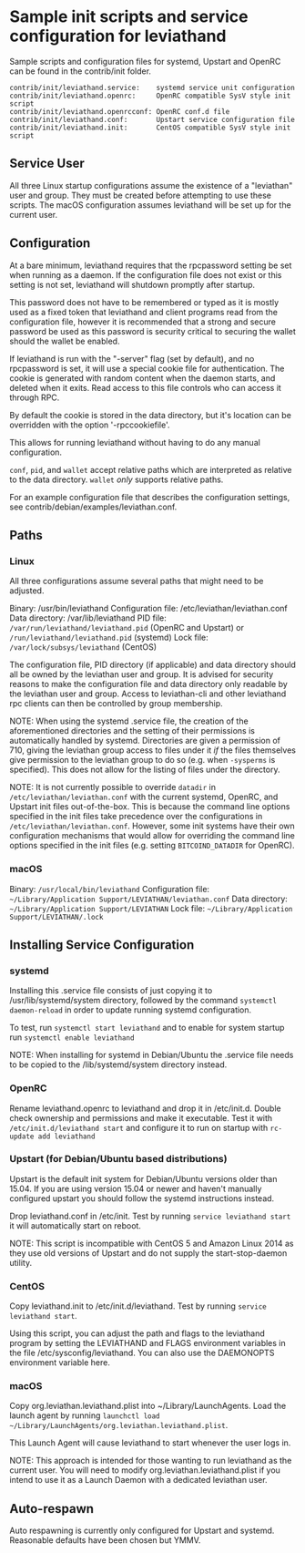 Sample init scripts and service configuration for leviathand
==========================================================

Sample scripts and configuration files for systemd, Upstart and OpenRC
can be found in the contrib/init folder.

    contrib/init/leviathand.service:    systemd service unit configuration
    contrib/init/leviathand.openrc:     OpenRC compatible SysV style init script
    contrib/init/leviathand.openrcconf: OpenRC conf.d file
    contrib/init/leviathand.conf:       Upstart service configuration file
    contrib/init/leviathand.init:       CentOS compatible SysV style init script

Service User
---------------------------------

All three Linux startup configurations assume the existence of a "leviathan" user
and group.  They must be created before attempting to use these scripts.
The macOS configuration assumes leviathand will be set up for the current user.

Configuration
---------------------------------

At a bare minimum, leviathand requires that the rpcpassword setting be set
when running as a daemon.  If the configuration file does not exist or this
setting is not set, leviathand will shutdown promptly after startup.

This password does not have to be remembered or typed as it is mostly used
as a fixed token that leviathand and client programs read from the configuration
file, however it is recommended that a strong and secure password be used
as this password is security critical to securing the wallet should the
wallet be enabled.

If leviathand is run with the "-server" flag (set by default), and no rpcpassword is set,
it will use a special cookie file for authentication. The cookie is generated with random
content when the daemon starts, and deleted when it exits. Read access to this file
controls who can access it through RPC.

By default the cookie is stored in the data directory, but it's location can be overridden
with the option '-rpccookiefile'.

This allows for running leviathand without having to do any manual configuration.

`conf`, `pid`, and `wallet` accept relative paths which are interpreted as
relative to the data directory. `wallet` *only* supports relative paths.

For an example configuration file that describes the configuration settings,
see contrib/debian/examples/leviathan.conf.

Paths
---------------------------------

### Linux

All three configurations assume several paths that might need to be adjusted.

Binary:              /usr/bin/leviathand
Configuration file:  /etc/leviathan/leviathan.conf
Data directory:      /var/lib/leviathand
PID file:            `/var/run/leviathand/leviathand.pid` (OpenRC and Upstart) or `/run/leviathand/leviathand.pid` (systemd)
Lock file:           `/var/lock/subsys/leviathand` (CentOS)

The configuration file, PID directory (if applicable) and data directory
should all be owned by the leviathan user and group.  It is advised for security
reasons to make the configuration file and data directory only readable by the
leviathan user and group.  Access to leviathan-cli and other leviathand rpc clients
can then be controlled by group membership.

NOTE: When using the systemd .service file, the creation of the aforementioned
directories and the setting of their permissions is automatically handled by
systemd. Directories are given a permission of 710, giving the leviathan group
access to files under it _if_ the files themselves give permission to the
leviathan group to do so (e.g. when `-sysperms` is specified). This does not allow
for the listing of files under the directory.

NOTE: It is not currently possible to override `datadir` in
`/etc/leviathan/leviathan.conf` with the current systemd, OpenRC, and Upstart init
files out-of-the-box. This is because the command line options specified in the
init files take precedence over the configurations in
`/etc/leviathan/leviathan.conf`. However, some init systems have their own
configuration mechanisms that would allow for overriding the command line
options specified in the init files (e.g. setting `BITCOIND_DATADIR` for
OpenRC).

### macOS

Binary:              `/usr/local/bin/leviathand`
Configuration file:  `~/Library/Application Support/LEVIATHAN/leviathan.conf`
Data directory:      `~/Library/Application Support/LEVIATHAN`
Lock file:           `~/Library/Application Support/LEVIATHAN/.lock`

Installing Service Configuration
-----------------------------------

### systemd

Installing this .service file consists of just copying it to
/usr/lib/systemd/system directory, followed by the command
`systemctl daemon-reload` in order to update running systemd configuration.

To test, run `systemctl start leviathand` and to enable for system startup run
`systemctl enable leviathand`

NOTE: When installing for systemd in Debian/Ubuntu the .service file needs to be copied to the /lib/systemd/system directory instead.

### OpenRC

Rename leviathand.openrc to leviathand and drop it in /etc/init.d.  Double
check ownership and permissions and make it executable.  Test it with
`/etc/init.d/leviathand start` and configure it to run on startup with
`rc-update add leviathand`

### Upstart (for Debian/Ubuntu based distributions)

Upstart is the default init system for Debian/Ubuntu versions older than 15.04. If you are using version 15.04 or newer and haven't manually configured upstart you should follow the systemd instructions instead.

Drop leviathand.conf in /etc/init.  Test by running `service leviathand start`
it will automatically start on reboot.

NOTE: This script is incompatible with CentOS 5 and Amazon Linux 2014 as they
use old versions of Upstart and do not supply the start-stop-daemon utility.

### CentOS

Copy leviathand.init to /etc/init.d/leviathand. Test by running `service leviathand start`.

Using this script, you can adjust the path and flags to the leviathand program by
setting the LEVIATHAND and FLAGS environment variables in the file
/etc/sysconfig/leviathand. You can also use the DAEMONOPTS environment variable here.

### macOS

Copy org.leviathan.leviathand.plist into ~/Library/LaunchAgents. Load the launch agent by
running `launchctl load ~/Library/LaunchAgents/org.leviathan.leviathand.plist`.

This Launch Agent will cause leviathand to start whenever the user logs in.

NOTE: This approach is intended for those wanting to run leviathand as the current user.
You will need to modify org.leviathan.leviathand.plist if you intend to use it as a
Launch Daemon with a dedicated leviathan user.

Auto-respawn
-----------------------------------

Auto respawning is currently only configured for Upstart and systemd.
Reasonable defaults have been chosen but YMMV.
